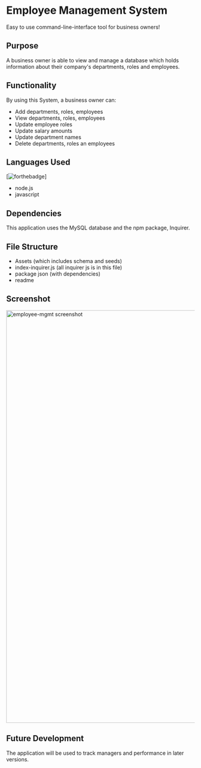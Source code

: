 # Employee Management System

Easy to use command-line-interface tool for business owners!

## Purpose

A business owner is able to view and manage a database which holds information about their company's departments, roles and employees.

## Functionality
By using this System, a business owner can:
- Add departments, roles, employees
- View departments, roles, employees
- Update employee roles
- Update salary amounts
- Update department names
- Delete departments, roles an employees

## Languages Used
 [![forthebadge](https://forthebadge.com/images/badges/uses-js.svg)]


- node.js
- javascript

## Dependencies

This application uses the MySQL database and the npm package, Inquirer.


## File Structure
- Assets (which includes schema and seeds)
- index-inquirer.js (all inquirer js is in this file)
- package json (with dependencies)
- readme

## Screenshot

<img width="1102" alt="employee-mgmt screenshot" src="https://user-images.githubusercontent.com/72819785/103431976-880da680-4b8d-11eb-88e7-ba79c6175304.png">


## Future Development

The application will be used to track managers and performance in later versions.